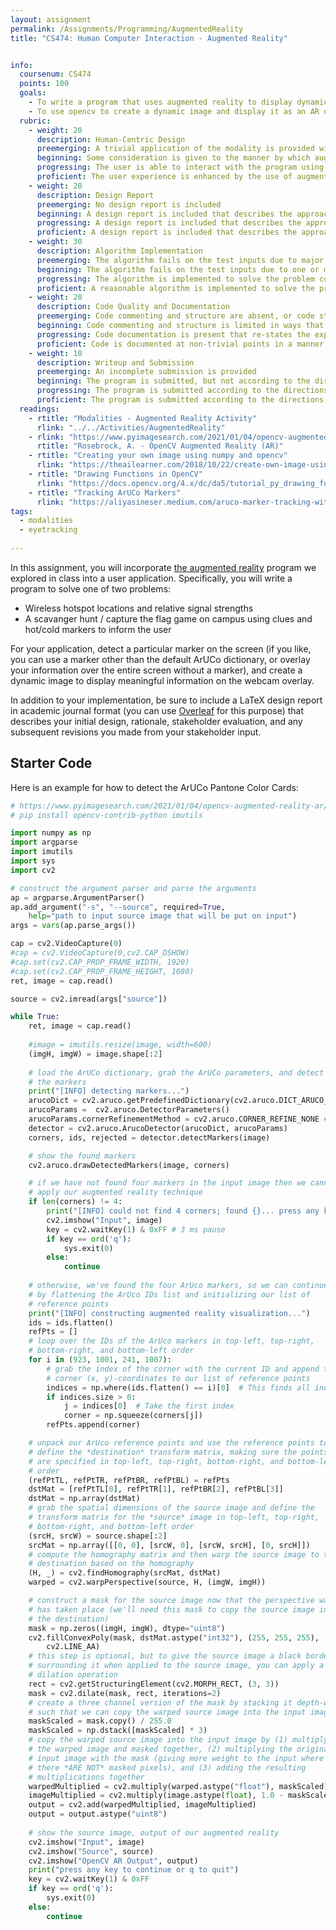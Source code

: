 ```yaml
---
layout: assignment
permalink: /Assignments/Programming/AugmentedReality
title: "CS474: Human Computer Interaction - Augmented Reality"


info:
  coursenum: CS474
  points: 100
  goals:
    - To write a program that uses augmented reality to display dynamic educational material
    - To use opencv to create a dynamic image and display it as an AR overlay
  rubric:
    - weight: 20 
      description: Human-Centric Design
      preemerging: A trivial application of the modality is provided without regard to proper signifiers or affordances to facilitate human interaction
      beginning: Some consideration is given to the manner by which augmented reality is incorporated into the program, but it is not clear at all times to the user what to do and how to interact
      progressing: The user is able to interact with the program using augmented reality in most cases, with a few minor ambiguities that could be identified through additional testing
      proficient: The user experience is enhanced by the use of augmented reality
    - weight: 20
      description: Design Report      
      preemerging: No design report is included
      beginning: A design report is included that describes the approach taken to solving the problem and incorporating augmented reality in a trivial way
      progressing: A design report is included that describes the approach taken to solving the problem and incorporating augmented reality in a manner that carefully considers the problem from the perspective of one stakeholder
      proficient: A design report is included that describes the approach taken to solving the problem and incorporating augmented reality through documented discussions and test cases with a variety of stakeholders
    - weight: 30
      description: Algorithm Implementation
      preemerging: The algorithm fails on the test inputs due to major issues, or the program fails to compile and/or run
      beginning: The algorithm fails on the test inputs due to one or more minor issues
      progressing: The algorithm is implemented to solve the problem correctly according to given test inputs, but would fail if executed in a general case due to a minor issue or omission in the algorithm design or implementation
      proficient: A reasonable algorithm is implemented to solve the problem which correctly solves the problem according to the given test inputs, and would be reasonably expected to solve the problem in the general case
    - weight: 20
      description: Code Quality and Documentation
      preemerging: Code commenting and structure are absent, or code structure departs significantly from best practice, and/or the code departs significantly from the style guide
      beginning: Code commenting and structure is limited in ways that reduce the readability of the program, and/or there are minor departures from the style guide
      progressing: Code documentation is present that re-states the explicit code definitions, and/or code is written that mostly adheres to the style guide
      proficient: Code is documented at non-trivial points in a manner that enhances the readability of the program, and code is written according to the style guide
    - weight: 10
      description: Writeup and Submission
      preemerging: An incomplete submission is provided
      beginning: The program is submitted, but not according to the directions in one or more ways (for example, because it is lacking a readme writeup or missing answers to written questions)
      progressing: The program is submitted according to the directions with a minor omission or correction needed, including a readme writeup describing the solution and answering nearly all questions posed in the instructions
      proficient: The program is submitted according to the directions, including a readme writeup describing the solution and answering all questions posed in the instructions
  readings:
    - rtitle: "Modalities - Augmented Reality Activity"
      rlink: "../../Activities/AugmentedReality"
    - rlink: "https://www.pyimagesearch.com/2021/01/04/opencv-augmented-reality-ar/"
      rtitle: "Rosebrock, A. - OpenCV Augmented Reality (AR)"
    - rtitle: "Creating your own image using numpy and opencv"
      rlink: "https://theailearner.com/2018/10/22/create-own-image-using-numpy-and-opencv/"
    - rtitle: "Drawing Functions in OpenCV"
      rlink: "https://docs.opencv.org/4.x/dc/da5/tutorial_py_drawing_functions.html"
    - rtitle: "Tracking ArUCo Markers"
      rlink: "https://aliyasineser.medium.com/aruco-marker-tracking-with-opencv-8cb844c26628"
tags:
  - modalities
  - eyetracking
  
---
```


In this assignment, you will incorporate [the augmented reality](../../Activities/AugmentedReality) program we explored in class into a user application.  Specifically, you will write a program to solve one of two problems:

* Wireless hotspot locations and relative signal strengths
* A scavanger hunt / capture the flag game on campus using clues and hot/cold markers to inform the user

For your application, detect a particular marker on the screen (if you like, you can use a marker other than the default ArUCo dictionary, or overlay your information over the entire screen without a marker), and create a dynamic image to display meaningful information on the webcam overlay.

In addition to your implementation, be sure to include a LaTeX design report in academic journal format (you can use [Overleaf](https://www.overleaf.com/) for this purpose) that describes your initial design, rationale, stakeholder evaluation, and any subsequent revisions you made from your stakeholder input.

## Starter Code

Here is an example for how to detect the ArUCo Pantone Color Cards:

```python
# https://www.pyimagesearch.com/2021/01/04/opencv-augmented-reality-ar/
# pip install opencv-contrib-python imutils

import numpy as np
import argparse
import imutils
import sys
import cv2

# construct the argument parser and parse the arguments
ap = argparse.ArgumentParser()
ap.add_argument("-s", "--source", required=True,
	help="path to input source image that will be put on input")
args = vars(ap.parse_args())

cap = cv2.VideoCapture(0)
#cap = cv2.VideoCapture(0,cv2.CAP_DSHOW)
#cap.set(cv2.CAP_PROP_FRAME_WIDTH, 1920)
#cap.set(cv2.CAP_PROP_FRAME_HEIGHT, 1080)
ret, image = cap.read()

source = cv2.imread(args["source"])

while True:
    ret, image = cap.read()
    
    #image = imutils.resize(image, width=600)
    (imgH, imgW) = image.shape[:2]  
    
    # load the ArUCo dictionary, grab the ArUCo parameters, and detect
    # the markers
    print("[INFO] detecting markers...")
    arucoDict = cv2.aruco.getPredefinedDictionary(cv2.aruco.DICT_ARUCO_ORIGINAL)
    arucoParams =  cv2.aruco.DetectorParameters()
    arucoParams.cornerRefinementMethod = cv2.aruco.CORNER_REFINE_NONE # speed up detection at the cost of precision
    detector = cv2.aruco.ArucoDetector(arucoDict, arucoParams)
    corners, ids, rejected = detector.detectMarkers(image)

    # show the found markers
    cv2.aruco.drawDetectedMarkers(image, corners)

    # if we have not found four markers in the input image then we cannot
    # apply our augmented reality technique
    if len(corners) != 4:
        print("[INFO] could not find 4 corners; found {}... press any key to continue or q to quit".format(str(len(corners))))
        cv2.imshow("Input", image)
        key = cv2.waitKey(1) & 0xFF # 3 ms pause
        if key == ord('q'):
            sys.exit(0)
        else:
            continue
        
    # otherwise, we've found the four ArUco markers, so we can continue
    # by flattening the ArUco IDs list and initializing our list of
    # reference points
    print("[INFO] constructing augmented reality visualization...")
    ids = ids.flatten()
    refPts = []
    # loop over the IDs of the ArUco markers in top-left, top-right,
    # bottom-right, and bottom-left order
    for i in (923, 1001, 241, 1007):
        # grab the index of the corner with the current ID and append the
        # corner (x, y)-coordinates to our list of reference points
        indices = np.where(ids.flatten() == i)[0]  # This finds all indices where the condition is true
        if indices.size > 0:
            j = indices[0]  # Take the first index
            corner = np.squeeze(corners[j])
        refPts.append(corner)  

    # unpack our ArUco reference points and use the reference points to
    # define the *destination* transform matrix, making sure the points
    # are specified in top-left, top-right, bottom-right, and bottom-left
    # order
    (refPtTL, refPtTR, refPtBR, refPtBL) = refPts
    dstMat = [refPtTL[0], refPtTR[1], refPtBR[2], refPtBL[3]]
    dstMat = np.array(dstMat)
    # grab the spatial dimensions of the source image and define the
    # transform matrix for the *source* image in top-left, top-right,
    # bottom-right, and bottom-left order
    (srcH, srcW) = source.shape[:2]
    srcMat = np.array([[0, 0], [srcW, 0], [srcW, srcH], [0, srcH]])
    # compute the homography matrix and then warp the source image to the
    # destination based on the homography
    (H, _) = cv2.findHomography(srcMat, dstMat)
    warped = cv2.warpPerspective(source, H, (imgW, imgH))

    # construct a mask for the source image now that the perspective warp
    # has taken place (we'll need this mask to copy the source image into
    # the destination)
    mask = np.zeros((imgH, imgW), dtype="uint8")
    cv2.fillConvexPoly(mask, dstMat.astype("int32"), (255, 255, 255),
        cv2.LINE_AA)
    # this step is optional, but to give the source image a black border
    # surrounding it when applied to the source image, you can apply a
    # dilation operation
    rect = cv2.getStructuringElement(cv2.MORPH_RECT, (3, 3))
    mask = cv2.dilate(mask, rect, iterations=2)
    # create a three channel version of the mask by stacking it depth-wise,
    # such that we can copy the warped source image into the input image
    maskScaled = mask.copy() / 255.0
    maskScaled = np.dstack([maskScaled] * 3)
    # copy the warped source image into the input image by (1) multiplying
    # the warped image and masked together, (2) multiplying the original
    # input image with the mask (giving more weight to the input where
    # there *ARE NOT* masked pixels), and (3) adding the resulting
    # multiplications together
    warpedMultiplied = cv2.multiply(warped.astype("float"), maskScaled)
    imageMultiplied = cv2.multiply(image.astype(float), 1.0 - maskScaled)
    output = cv2.add(warpedMultiplied, imageMultiplied)
    output = output.astype("uint8")    
    
    # show the source image, output of our augmented reality
    cv2.imshow("Input", image)
    cv2.imshow("Source", source)
    cv2.imshow("OpenCV AR Output", output)
    print("press any key to continue or q to quit")
    key = cv2.waitKey(1) & 0xFF
    if key == ord('q'):
        sys.exit(0)
    else:
        continue
```
